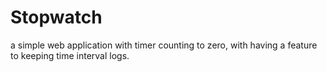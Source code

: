 <!-- @format -->

# Stopwatch

a simple web application with timer counting to zero, with having a feature to keeping time interval logs.

